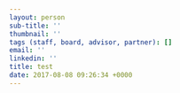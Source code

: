 ```yaml
---
layout: person
sub-title: ''
thumbnail: ''
tags (staff, board, advisor, partner): []
email: ''
linkedin: ''
title: test
date: 2017-08-08 09:26:34 +0000
---
```




